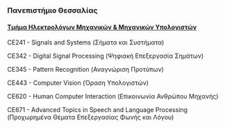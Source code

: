### Πανεπιστήμιο Θεσσαλίας ###
#### [Τμήμα Ηλεκτρολόγων Μηχανικών & Μηχανικών Υπολογιστών](http://www.inf.uth.gr/) ####


CE241 - Signals and Systems (Σήματα και Συστήματα)

CE342 - Digital Signal Processing (Ψηφιακή Επεξεργασία Σημάτων)

CE345 - Pattern Recognition (Αναγνώριση Προτύπων)

CE443 - Computer Vision (Όραση Υπολογιστών)

CE620 - Human Computer Interaction (Επικοινωνία Ανθρώπου Μηχανής)

CE671 - Advanced Topics in Speech and Language Processing (Προχωρημένα Θέματα Επεξεργασίας Φωνής και Λόγου)
